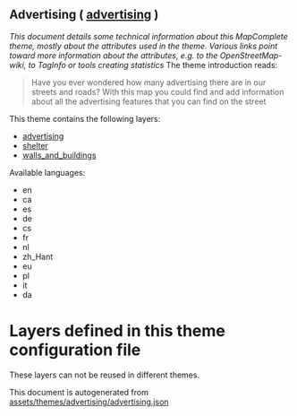 [//]: # (WARNING: this file is automatically generated. Please find the sources at the bottom and edit those sources)

## Advertising ( [advertising](https://mapcomplete.org/advertising) )
_This document details some technical information about this MapComplete theme, mostly about the attributes used in the theme. Various links point toward more information about the attributes, e.g. to the OpenStreetMap-wiki, to TagInfo or tools creating statistics_
The theme introduction reads:

> Have you ever wondered how many advertising there are in our streets and roads? With this map you could find and add information about all the advertising features that you can find on the street

This theme contains the following layers:


 - [advertising](../Layers/advertising.md)
 - [shelter](../Layers/shelter.md)
 - [walls_and_buildings](../Layers/walls_and_buildings.md)


Available languages:


 - en
 - ca
 - es
 - de
 - cs
 - fr
 - nl
 - zh_Hant
 - eu
 - pl
 - it
 - da


# Layers defined in this theme configuration file
These layers can not be reused in different themes.


This document is autogenerated from [assets/themes/advertising/advertising.json](https://github.com/pietervdvn/MapComplete/blob/develop/assets/themes/advertising/advertising.json)
